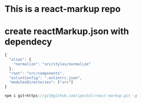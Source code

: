 # This is a react-markup repo

# create reactMarkup.json with dependecy
```js
{
  "alias": {
    "normalize": "src/styles/normalize"
  },
  "root": "src/components",
  "eslintConfig": ".eslintrc.json",
  "modulesDirectories": ["src"]
}
```

```js
npm i git+https://git@github.com/ipostol/react-markup.git -g
```
